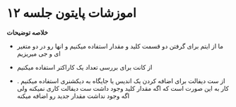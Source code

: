  #  اموزشات پایتون جلسه ۱۲ 
__خلاصه توضیحات__

* ما از ایتم برای گرفتن دو قسمت کلید و مقدار استفاده میکنیم و انها رو در دو متغیر ای و جی میریزیم


* از کانت برای بررسی تعداد یک کاراکتر استفاده میکنیم


* از ست دیفالت برای اضافه کردن یک اندیس یا جایگاه به دیکشنری استفاده میکنیم . کار به این صورت است که اگه مقدار کلید وجود داشت ست دیفالت کاری نمیکنه ولی اگه وجود نداشت مقدار جدید رو اضافه میکنه



